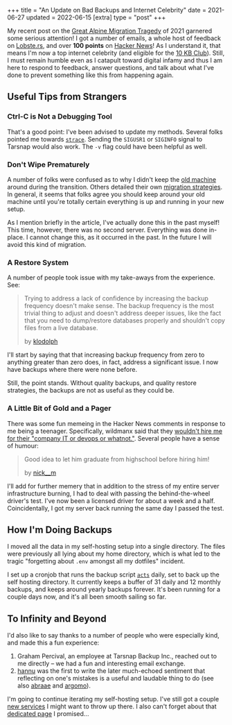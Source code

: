+++
title = "An Update on Bad Backups and Internet Celebrity"
date = 2021-06-27
updated = 2022-06-15
[extra]
type = "post"
+++

My recent post on the [Great Alpine Migration Tragedy] of 2021 garnered
some serious attention! I got a number of emails, a whole host of
feedback on [Lobste.rs], and over **100 points** on [Hacker News]! As I
understand it, that means I'm now a top internet celebrity (and eligible
for the [10 KB Club]). Still, I must remain humble even as I catapult
toward digital infamy and thus I am here to respond to feedback, answer
questions, and talk about what I've done to prevent something like this
from happening again.

<!-- more -->

## Useful Tips from Strangers

### Ctrl-C is Not a Debugging Tool

That's a good point: I've been advised to update my methods. Several
folks pointed me towards [`strace`]. Sending the `SIGUSR1` or `SIGINFO`
signal to Tarsnap would also work. The `-v` flag could have been
helpful as well.

### Don't Wipe Prematurely

A number of folks were confused as to why I didn't keep the [old
machine] around during the transition. Others detailed their own
[migration strategies][klodolph]. In general, it seems that folks agree
you should keep around your old machine until you're totally certain
everything is up and running in your new setup.

As I mention briefly in the article, I've actually done this in the past
myself! This time, however, there was no second server. Everything was
done in-place. I cannot change this, as it occurred in the past. In the
future I will avoid this kind of migration.

### A Restore System

A number of people took issue with my take-aways from the experience.
See:

> Trying to address a lack of confidence by increasing the backup
> frequency doesn't make sense. The backup frequency is the most trivial
> thing to adjust and doesn't address deeper issues, like the fact that
> you need to dump/restore databases properly and shouldn't copy files
> from a live database.
>
> by [klodolph]

I'll start by saying that that increasing backup frequency from zero to
anything greater than zero does, in fact, address a significant issue. I
now have backups where there were none before.

Still, the point stands. Without quality backups, and quality restore
strategies, the backups are not as useful as they could be.

### A Little Bit of Gold and a Pager

There was some fun memeing in the Hacker News comments in response to me
being a teenager. Specifically, wildmanx said that they [wouldn't hire
me for their "company IT or devops or whatnot."][hire]. Several people
have a sense of humour:

> Good idea to let him graduate from highschool before hiring him!
>
> by [nick__m]

I'll add for further memery that in addition to the stress of my entire
server infrastructure burning, I had to deal with passing the
behind-the-wheel driver's test. I've now been a licensed driver for
about a week and a half. Coincidentally, I got my server back running
the same day I passed the test.

## How I'm Doing Backups

I moved all the data in my self-hosting setup into a single directory.
The files were previously all lying about my home directory, which is
what led to the tragic "forgetting about `.env` amongst all my dotfiles"
incident.

I set up a cronjob that runs the backup script [`acts`] daily, set to
back up the self hosting directory. It currently keeps a buffer of 31
daily and 12 monthly backups, and keeps around yearly backups forever.
It's been running for a couple days now, and it's all been smooth
sailing so far.

## To Infinity and Beyond

I'd also like to say thanks to a number of people who were especially
kind, and made this a fun experience:
1. Graham Percival, an employee at Tarsnap Backup Inc., reached out to
   me directly – we had a fun and interesting email exchange.
2. [hannu] was the first to write the later much-echoed sentiment that
   reflecting on one's mistakes is a useful and laudable thing to do
   (see also [abraae] and [argomo]).

I'm going to continue iterating my self-hosting setup. I've still got a
couple [new services] I might want to throw up there. I also can't
forget about that [dedicated page] I promised...

[Great Alpine Migration Tragedy]: @/posts/wrong-way-to-switch-server-os.md
[Lobste.rs]: https://lobste.rs/s/ofcfbq/wrong_way_switch_operating_systems_on
[Hacker News]: https://news.ycombinator.com/item?id=27562613
[10 KB Club]: https://10kbclub.com
[`strace`]: https://jvns.ca/blog/2021/04/03/what-problems-do-people-solve-with-strace/
[old machine]: https://lobste.rs/s/ofcfbq/wrong_way_switch_operating_systems_on#c_sfwzdq
[klodolph]: https://news.ycombinator.com/item?id=27596126
[hire]: https://news.ycombinator.com/item?id=27597216
[nick__m]: https://news.ycombinator.com/item?id=27597698
[`acts`]: https://github.com/alexjurkiewicz/acts/
[hannu]: https://lobste.rs/s/ofcfbq/wrong_way_switch_operating_systems_on#c_b0zqnt
[abraae]: https://news.ycombinator.com/item?id=27597436
[argomo]: https://news.ycombinator.com/item?id=27598224
[new services]: https://www.firefly-iii.org
[dedicated page]: @/posts/wrong-way-to-switch-server-os.md#bye-bye
